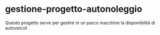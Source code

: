 # gestione-progetto-autonoleggio
Questo progetto serve per gestire in un parco macchine la disponibilità di autoveicoli
